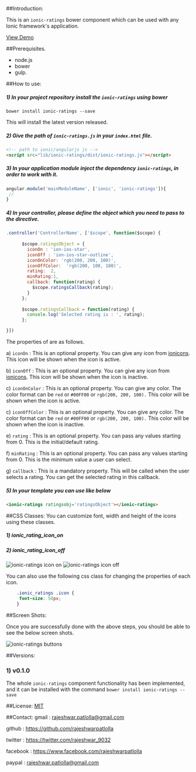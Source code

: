 ##Introduction:

This is an `ionic-ratings` bower component which can be used with any Ionic framework's application.

[View Demo](http://codepen.io/rajeshwarpatlolla/pen/vOQJej?editors=101 "Demo") 


##Prerequisites.

* node.js
* bower
* gulp.

##How to use:

##### 1) In your project repository install the `ionic-ratings` using bower

    bower install ionic-ratings --save

This will install the latest version released.
    
##### 2) Give the path of  `ionic-ratings.js` in your `index.html` file.

````html 
<!-- path to ionic/angularjs js -->
<script src="lib/ionic-ratings/dist/ionic-ratings.js"></script>
````

##### 3) In your application module inject the dependency `ionic-ratings`, in order to work with it.

````javascript
angular.module('mainModuleName', ['ionic', 'ionic-ratings']){
 //
}
````

##### 4) In your controller, please define the object which you need to pass to the directive.

````javascript
.controller('ControllerName', ['$scope', function($scope) {
   
      $scope.ratingsObject = {
        iconOn : 'ion-ios-star',
        iconOff : 'ion-ios-star-outline',
        iconOnColor: 'rgb(200, 200, 100)',
        iconOffColor:  'rgb(200, 100, 100)',
        rating:  2,
        minRating:1,
        callback: function(rating) {
          $scope.ratingsCallback(rating);
        }
      };
  
      $scope.ratingsCallback = function(rating) {
        console.log('Selected rating is : ', rating);
      };

}])
````

The properties of are as follows.

a) `iconOn` : This is an optional property. You can give any icon from [ionicons](http://ionicons.com/). This icon will be shown when the icon is active.

b) `iconOff` : This is an optional property. You can give any icon from [ionicons](http://ionicons.com/). This icon will be shown when the icon is inactive.

c) `iconOnColor` : This is an optional property. You can give any color. The color format can be `red` or `#00FF00` or `rgb(200, 200, 100).` This color will be shown when the icon is active.

c) `iconOffColor` : This is an optional property. You can give any color. The color format can be `red` or `#00FF00` or `rgb(200, 200, 100).` This color will be shown when the icon is inactive.

e) `rating` : This is an optional property. You can pass any values starting from 0. This is the initial/default rating.

f) `minRating` : This is an optional property. You can pass any values starting from 0. This is the minimum value a user can select.

g) `callback` : This is a mandatory property. This will be called when the user selects a rating. You can get the selected rating in this callback.


##### 5) In your template you can use like below

````html
<ionic-ratings ratingsobj='ratingsObject'></ionic-ratings>
````

##CSS Classes:
You can customize font, width and height of the icons using these classes.
##### 1) ionic_rating_icon_on
##### 2) ionic_rating_icon_off

![ionic-ratings icon on](https://lh3.googleusercontent.com/0eaBAyA98Xmz0DypNRFdQs7k_pz_HCJQT87XPoh8h1U=w397-h137-no "ionic-ratings-icon-on")
![ionic-ratings icon off](https://lh3.googleusercontent.com/adoA1shQtGymzw72jKmN3p0Hv6P6jrYkbF7m7edhp_E=w402-h143-no "ionic-ratings-icon-off")

You can also use the following css class for changing the properties of each icon.

````css    
    .ionic_ratings .icon {
     font-size: 50px;
    }
````

##Screen Shots:

Once you are successfully done with the above steps, you should be able to see the below screen shots.
 
![ionic-ratings buttons](https://lh3.googleusercontent.com/iUEJXbDYAAQK6xXmEA6FIRvRsKWLrFsrVjMGolsRn8E=w392-h130-no "ionic-ratings")

##Versions:

### 1) v0.1.0
The whole `ionic-ratings` component functionality has been implemented, and it can be installed with the command `bower install ionic-ratings --save`

##License:
[MIT](https://github.com/rajeshwarpatlolla/ionic-ratings/blob/master/LICENSE.md "MIT")

##Contact:
gmail : rajeshwar.patlolla@gmail.com

github : https://github.com/rajeshwarpatlolla

twitter : https://twitter.com/rajeshwar_9032

facebook : https://www.facebook.com/rajeshwarpatlolla

paypal : rajeshwar.patlolla@gmail.com